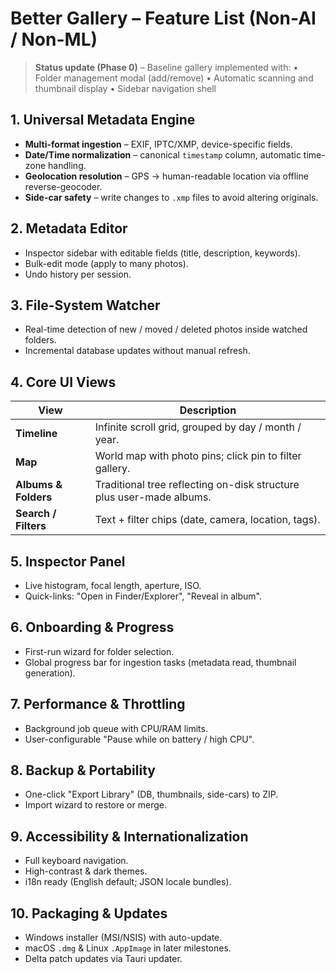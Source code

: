 # Better Gallery – Feature List (Non-AI / Non-ML)

> **Status update (Phase 0)** – Baseline gallery implemented with:
> • Folder management modal (add/remove)
> • Automatic scanning and thumbnail display
> • Sidebar navigation shell

## 1. Universal Metadata Engine

- **Multi-format ingestion** – EXIF, IPTC/XMP, device-specific fields.
- **Date/Time normalization** – canonical `timestamp` column, automatic time-zone handling.
- **Geolocation resolution** – GPS → human-readable location via offline reverse-geocoder.
- **Side-car safety** – write changes to `.xmp` files to avoid altering originals.

## 2. Metadata Editor

- Inspector sidebar with editable fields (title, description, keywords).
- Bulk-edit mode (apply to many photos).
- Undo history per session.

## 3. File-System Watcher

- Real-time detection of new / moved / deleted photos inside watched folders.
- Incremental database updates without manual refresh.

## 4. Core UI Views

| View                 | Description                                                          |
| -------------------- | -------------------------------------------------------------------- |
| **Timeline**         | Infinite scroll grid, grouped by day / month / year.                 |
| **Map**              | World map with photo pins; click pin to filter gallery.              |
| **Albums & Folders** | Traditional tree reflecting on-disk structure plus user-made albums. |
| **Search / Filters** | Text + filter chips (date, camera, location, tags).                  |

## 5. Inspector Panel

- Live histogram, focal length, aperture, ISO.
- Quick-links: "Open in Finder/Explorer", "Reveal in album".

## 6. Onboarding & Progress

- First-run wizard for folder selection.
- Global progress bar for ingestion tasks (metadata read, thumbnail generation).

## 7. Performance & Throttling

- Background job queue with CPU/RAM limits.
- User-configurable "Pause while on battery / high CPU".

## 8. Backup & Portability

- One-click "Export Library" (DB, thumbnails, side-cars) to ZIP.
- Import wizard to restore or merge.

## 9. Accessibility & Internationalization

- Full keyboard navigation.
- High-contrast & dark themes.
- i18n ready (English default; JSON locale bundles).

## 10. Packaging & Updates

- Windows installer (MSI/NSIS) with auto-update.
- macOS `.dmg` & Linux `.AppImage` in later milestones.
- Delta patch updates via Tauri updater.
